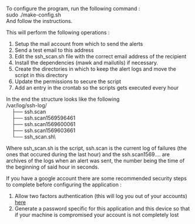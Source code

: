 To configure the program, run the following command :\
sudo ./make-config.sh\
And follow the instructions.

This will perform the following operations :
1. Setup the mail account from which to send the alerts
2. Send a test email to this address
3. Edit the ssh_scan.sh file with the correct email address of the recipient
4. Install the dependencies (mawk and mailutils) if necessary.
5. Create the directories in which to keep the alert logs and move the script in this directory
6. Update the permissions to secure the script
7. Add an entry in the crontab so the scripts gets executed every hour

In the end the structure looks like the following\
/var/log/ssh-log/\
&nbsp;&nbsp;&nbsp;&nbsp;├── ssh.scan\
&nbsp;&nbsp;&nbsp;&nbsp;├── ssh.scan1569596461\
&nbsp;&nbsp;&nbsp;&nbsp;├── ssh.scan1569600061\
&nbsp;&nbsp;&nbsp;&nbsp;├── ssh.scan1569603661\
&nbsp;&nbsp;&nbsp;&nbsp;└── ssh_scan.sh\

Where ssh_scan.sh is the script, ssh.scan is the current log of failures (the ones that occured during the last hour) and the ssh.scan1569.... are archives of the logs when an alert was sent, the number being the time of the beginning of said hour in seconds.

If you have a google account there are some recommended security steps to complete before configuring the application :
1. Allow two factors authentication (this will log you out of your accounts) [here](https://myaccount.google.com/security)
2. Generate a password specific for this application and this device so that if your machine is compromised your account is not completely lost
